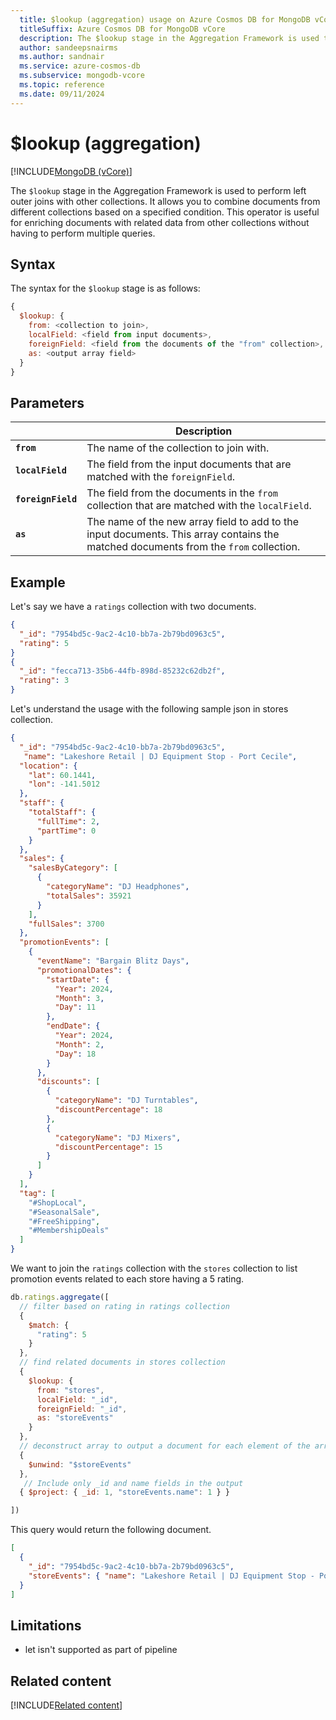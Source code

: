 ```yaml
---
  title: $lookup (aggregation) usage on Azure Cosmos DB for MongoDB vCore
  titleSuffix: Azure Cosmos DB for MongoDB vCore
  description: The $lookup stage in the Aggregation Framework is used to perform left outer joins with other collections.
  author: sandeepsnairms
  ms.author: sandnair
  ms.service: azure-cosmos-db
  ms.subservice: mongodb-vcore
  ms.topic: reference
  ms.date: 09/11/2024
---
```


# $lookup (aggregation)
[!INCLUDE[MongoDB (vCore)](~/reusable-content/ce-skilling/azure/includes/cosmos-db/includes/appliesto-mongodb-vcore.md)]

The `$lookup` stage in the Aggregation Framework is used to perform left outer joins with other collections. It allows you to combine documents from different collections based on a specified condition. This operator is useful for enriching documents with related data from other collections without having to perform multiple queries.

## Syntax

The syntax for the `$lookup` stage is as follows:

```javascript
{
  $lookup: {
    from: <collection to join>,
    localField: <field from input documents>,
    foreignField: <field from the documents of the "from" collection>,
    as: <output array field>
  }
}
```

## Parameters

| | Description |
| --- | --- |
| **`from`** | The name of the collection to join with.|
| **`localField`** | The field from the input documents that are matched with the `foreignField`.|
| **`foreignField`** | The field from the documents in the `from` collection that are matched with the `localField`.|
| **`as`** | The name of the new array field to add to the input documents. This array contains the matched documents from the `from` collection.|

## Example

Let's say we have a `ratings` collection with two documents.

```json
{
  "_id": "7954bd5c-9ac2-4c10-bb7a-2b79bd0963c5",
  "rating": 5
}
{
  "_id": "fecca713-35b6-44fb-898d-85232c62db2f",
  "rating": 3
}
```

Let's understand the usage with the following sample json in stores collection.
```json
{
  "_id": "7954bd5c-9ac2-4c10-bb7a-2b79bd0963c5",
   "name": "Lakeshore Retail | DJ Equipment Stop - Port Cecile",
  "location": {
    "lat": 60.1441,
    "lon": -141.5012
  },
  "staff": {
    "totalStaff": {
      "fullTime": 2,
      "partTime": 0
    }
  },
  "sales": {
    "salesByCategory": [
      {
        "categoryName": "DJ Headphones",
        "totalSales": 35921
      }
    ],
    "fullSales": 3700
  },
  "promotionEvents": [
    {
      "eventName": "Bargain Blitz Days",
      "promotionalDates": {
        "startDate": {
          "Year": 2024,
          "Month": 3,
          "Day": 11
        },
        "endDate": {
          "Year": 2024,
          "Month": 2,
          "Day": 18
        }
      },
      "discounts": [
        {
          "categoryName": "DJ Turntables",
          "discountPercentage": 18
        },
        {
          "categoryName": "DJ Mixers",
          "discountPercentage": 15
        }
      ]
    }
  ],
  "tag": [
    "#ShopLocal",
    "#SeasonalSale",
    "#FreeShipping",
    "#MembershipDeals"
  ]
}
```

We want to join the `ratings` collection with the `stores` collection to list promotion events related to each store having a 5 rating.


```javascript
db.ratings.aggregate([
  // filter based on rating in ratings collection
  {
    $match: {
      "rating": 5
    }
  },
  // find related documents in stores collection
  {
    $lookup: {
      from: "stores",
      localField: "_id",
      foreignField: "_id",
      as: "storeEvents"
    }
  },
  // deconstruct array to output a document for each element of the array
  {
    $unwind: "$storeEvents"
  },
   // Include only _id and name fields in the output 
  { $project: { _id: 1, "storeEvents.name": 1 } }  

])
```

This query would return the following document.

```json
[
  {
    "_id": "7954bd5c-9ac2-4c10-bb7a-2b79bd0963c5",
    "storeEvents": { "name": "Lakeshore Retail | DJ Equipment Stop - Port Cecile" }
  }
]
```


## Limitations

- let isn't supported as part of pipeline

## Related content
[!INCLUDE[Related content](../includes/related-content.md)]